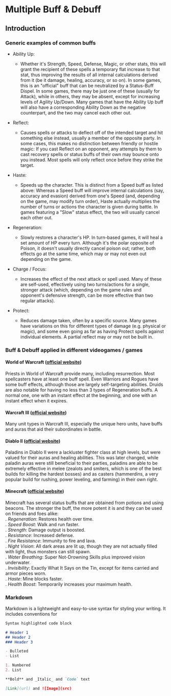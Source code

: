 # Multiple Buff & Debuff 

## Introduction 

### Generic examples of common buffs
- Ability Up:
  - Whether it's Strength, Speed, Defense, Magic, or other stats, this will grant the recipient of these spells a temporary flat increase to that stat, thus improving the results of all internal calculations derived from it (be it damage, healing, accuracy, or so on). In some games, this is an "official" buff that can be neutralized by a Status-Buff Dispel. In some games, there may be just one of these (usually for Attack), while in others, they may be absent, except for increasing levels of Agility Up/Down.
Many games that have the Ability Up buff will also have a corresponding Ability Down as the negative counterpart, and the two may cancel each other out.

- Reflect:
  - Causes spells or attacks to deflect off of the intended target and hit something else instead, usually a member of the opposite party. In some cases, this makes no distinction between friendly or hostile magic: If you cast Reflect on an opponent, any attempts by them to cast recovery spells or status buffs of their own may bounce onto you instead. Most spells will only reflect once before they strike the target.
  
- Haste:
  - Speeds up the character. This is distinct from a Speed buff as listed above: Whereas a Speed buff will improve internal calculations (say, accuracy and evasion) derived from one's Speed (and, depending on the game, may modify turn order), Haste actually multiplies the number of turns or actions the character is given during battle. In games featuring a "Slow" status effect, the two will usually cancel each other out.
  
- Regeneration: 
  - Slowly restores a character's HP. In turn-based games, it will heal a set amount of HP every turn. Although it's the polar opposite of Poison, it doesn't usually directly cancel poison out; rather, both effects go at the same time, which may or may not even out depending on the game.
  
- Charge / Focus: 
  - Increases the effect of the next attack or spell used. Many of these are self-used, effectively using two turns/actions for a single, stronger attack (which, depending on the game rules and opponent's defensive strength, can be more effective than two regular attacks).
  
- Protect:
  - Reduces damage taken, often by a specific source. Many games have variations on this for different types of damage (e.g. physical or magic), and some even going as far as having Protect spells against individual elements. A partial reflect may or may not be built in.</br>

### Buff & Debuff applied in different videogames / games 

#### World of Warcraft ([official website](https://worldofwarcraft.com/es-es/))
Priests in World of Warcraft provide many, including resurrection. Most spellcasters have at least one buff spell.
Even Warriors and Rogues have some buff effects, although those are largely self-targeting abilities.
Druids are also notable for having no less than 3 types of Regeneration buffs. A normal one, one with an instant effect at the beginning, and one with an instant effect when it expires.

#### Warcraft III ([official website](http://eu.blizzard.com/es-es/games/war3/))
Many unit types in Warcraft III, especially the unique hero units, have buffs and auras that aid their subordinates in battle.

#### Diablo II ([official website](http://eu.blizzard.com/es-es/games/d2/))
Paladins in Diablo II were a lackluster fighter class at high levels, but were valued for their auras and healing abilities. This was later changed, while paladin auras were still beneficial to their parties, paladins are able to be extremely effective in melee (zealots and smiters, which is one of the best builds for killing the hardest bosses) and as casters (hammerdins, a very popular build for rushing, power leveling, and farming) in their own right.

#### Minecraft ([official website](https://minecraft.net/es-es/))
Minecraft has several status buffs that are obtained from potions and using beacons. The stronger the buff, the more potent it is and they can be used on friends and foes alike:</br>
. _Regeneration_: Restores health over time.</br>
. _Speed Boost_: Walk and run faster. </br>
. _Strength_: Damage output is boosted. </br>
. _Resistance_: Increased defense. </br>
. _Fire Resistance_: Immunity to fire and lava. </br>
. _Night Vision_: All dark areas are lit up, though they are not actually filled with light, thus monsters can still spawn. </br>
. _Water Breathing_: Super Not-Drowning Skills plus improved vision underwater.</br>
. _Invisibility_: Exactly What It Says on the Tin, except for items carried and armor pieces worn.</br>
. _Haste_: Mine blocks faster.</br>
. _Health Boost_: Temporarily increases your maximum health.</br>



### Markdown

Markdown is a lightweight and easy-to-use syntax for styling your writing. It includes conventions for

```markdown
Syntax highlighted code block

# Header 1
## Header 2
### Header 3

- Bulleted
- List

1. Numbered
2. List

**Bold** and _Italic_ and `Code` text

[Link](url) and ![Image](src)
```
